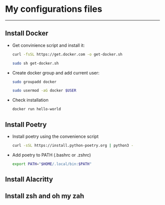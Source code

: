 # My configurations files

---

## Install Docker

- Get convinience script and install it:

    ```bash
    curl -fsSL https://get.docker.com -o get-docker.sh
    ```

    ```bash
    sudo sh get-docker.sh
    ```

- Create docker group and add current user:

    ```bash
    sudo groupadd docker
    ```

    ```bash
    sudo usermod -aG docker $USER
    ```

- Check installation

    ```bash
    docker run hello-world
    ```

## Install Poetry

- Install poetry using the convenience script

    ```bash
    curl -sSL https://install.python-poetry.org | python3 -
    ```

- Add poetry to PATH (.bashrc or .zshrc)

    ```bash
    export PATH="$HOME/.local/bin:$PATH"
    ```

## Install Alacritty

## Install zsh and oh my zah

